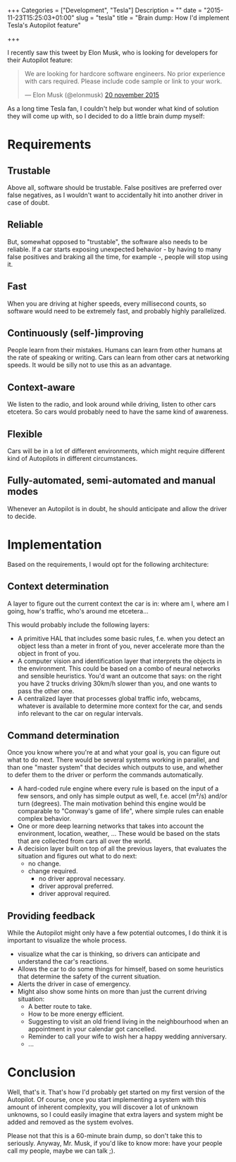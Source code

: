 +++
Categories = ["Development", "Tesla"]
Description = ""
date = "2015-11-23T15:25:03+01:00"
slug = "tesla"
title = "Brain dump: How I'd implement Tesla's Autopilot feature"

+++

I recently saw this tweet by Elon Musk, who is looking for developers for their Autopilot feature:

<blockquote class="twitter-tweet" lang="nl"><p lang="en" dir="ltr">We are looking for hardcore software engineers. No prior experience with cars required. Please include code sample or link to your work.</p>&mdash; Elon Musk (@elonmusk) <a href="https://twitter.com/elonmusk/status/667517215390863360">20 november 2015</a></blockquote>
<script async src="//platform.twitter.com/widgets.js" charset="utf-8"></script>

As a long time Tesla fan, I couldn't help but wonder what kind of solution they will come up with, so I decided to do a little brain dump myself:

# Requirements

## Trustable

Above all, software should be trustable. False positives are preferred over false negatives, as I wouldn't want to accidentally hit into another driver in
case of doubt.

## Reliable

But, somewhat opposed to "trustable", the software also needs to be reliable. If a car starts exposing unexpected behavior - by having to many false positives and braking all the time, for example -, people will stop using it.

## Fast

When you are driving at higher speeds, every millisecond counts, so software would need to be extremely fast, and probably highly parallelized.

## Continuously (self-)improving

People learn from their mistakes. Humans can learn from other humans at the rate of speaking or writing. Cars can learn from other cars at networking speeds. It would be silly not to use this as an advantage.

## Context-aware

We listen to the radio, and look around while driving, listen to other cars etcetera. So cars would probably need to have the same kind of awareness.

## Flexible

Cars will be in a lot of different environments, which might require different kind of Autopilots in different circumstances.

## Fully-automated, semi-automated and manual modes

Whenever an Autopilot is in doubt, he should anticipate and allow the driver to decide.

# Implementation

Based on the requirements, I would opt for the following architecture:

## Context determination

A layer to figure out the current context the car is in: where am I, where am I going, how's traffic, who's around me etcetera...

This would probably include the following layers:

- A primitive HAL that includes some basic rules, f.e. when you detect an object less than a meter in front of you, never accelerate more than the object in front of you.
- A computer vision and identification layer that interprets the objects in the environment. This could be based on a combo of neural networks and sensible heuristics. You'd want an outcome that says: on the right you have 2 trucks driving 30km/h slower than you, and one wants to pass the other one.
- A centralized layer that processes global traffic info, webcams, whatever is available to determine more context for the car, and sends info relevant to the car on regular intervals.

## Command determination

Once you know where you're at and what your goal is, you can figure out what to do next. There would be several systems working in parallel, and than one "master system" that decides which outputs to use, and whether to defer them to the driver or perform the commands automatically.

  - A hard-coded rule engine where every rule is based on the input of a few sensors, and only has simple output as well, f.e. accel (m²/s) and/or turn (degrees). The main motivation behind this engine would be comparable to "Conway's game of life", where simple rules can enable complex behavior.
  - One or more deep learning networks that takes into account the environment, location, weather, ... These would be based on the stats that are collected from cars all over the world.
  - A decision layer built on top of all the previous layers, that evaluates the situation and figures out what to do next:
    - no change.
    - change required.
      - no driver approval necessary.
      - driver approval preferred.
      - driver approval required.

## Providing feedback

While the Autopilot might only have a few potential outcomes, I do think it is important to visualize the whole process.

  - visualize what the car is thinking, so drivers can anticipate and understand the car's reactions.
  - Allows the car to do some things for himself, based on some heuristics that determine the safety of the current situation.
  - Alerts the driver in case of emergency.
  - Might also show some hints on more than just the current driving situation:
    - A better route to take.
    - How to be more energy efficient.
    - Suggesting to visit an old friend living in the neighbourhood when an appointment in your calendar got cancelled.
    - Reminder to call your wife to wish her a happy wedding anniversary.
    - ...

# Conclusion

Well, that's it. That's how I'd probably get started on my first version of the Autopilot. Of course, once you start implementing a system with this amount of inherent complexity, you will discover a lot of unknown unknowns, so I could easily imagine that extra layers and system might be added and removed as the system evolves.

Please not that this is a 60-minute brain dump, so don't take this to seriously. Anyway, Mr. Musk, if you'd like to know more: have your people call my people, maybe we can talk ;).
